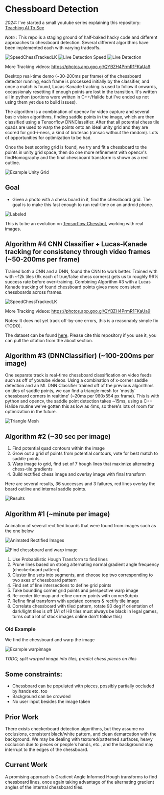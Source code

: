 # Chessboard Detection

*2024:* I've started a small youtube series explaining this repository: [Teaching AI To See](https://www.youtube.com/playlist?list=PLvPT8yiPYHne3qB84Vb2MujuIHcCTPSaW)

*Note* : This repo is a staging ground of half-baked hacky code and different approaches to chessboard detection. Several different algorithms have been implemented each with varying tradeoffs.

![SpeedChessTrackedLK](sam2_composite.gif)
![Live Detection Speed](speedchess1_ml.gif)
![Live Detection](output_ml.gif)

More Tracking videos: https://photos.app.goo.gl/QYBZH4PrmR1FKaUa9

Desktop real-time demo (~30-200ms per frame) of the chessboard detector running, each frame is processed initially by the classifier, and once a match is found, Lucas-Kanade tracking is used to follow it onwards, occassionaly resetting if enough points are lost in the transition. It's written all in python (portions were written in C++/Halide but I've ended up not using them yet due to build issues).

The algorithm is a combination of opencv for video capture and several basic vision algorithms, finding saddle points in the image, which are then classified using a Tensorflow DNNClassifier. After that all potential chess tile quads are used to warp the points onto an ideal unity grid and they are scored for grid-i-ness, a kind of brutesac (ransac without the random). Lots of opportunities for optimization to be had.

Once the best scoring grid is found, we try and fit a chessboard to the points in unity grid space, then do one more refinement with opencv's findHomography and the final chessboard transform is shown as a red outline.

![Example Unity Grid](example_unity_grid.png)

## Goal

* Given a photo with a chess board in it, find the chessboard grid. The goal is to make this fast enough to run real-time on an android phone.

![Labeled](readme_labeled.png)

This is to be an evolution on [Tensorflow Chessbot](https://github.com/Elucidation/tensorflow_chessbot), working with real images.

## Algorithm #4 CNN Classifier + Lucas-Kanade tracking for consistency through video frames (~50-200ms per frame)

Trained both a CNN and a DNN, found the CNN to work better. Trained with with ~12k tiles (6k each of true/false chess corners) gets us to roughly 96% success rate before over-training. Combining Algorithm #3 with a Lucas Kanade tracking of found chessboard points gives more consistent chessboards across frames. 

![SpeedChessTrackedLK](speedchess1_composite.gif)

More Tracking videos: https://photos.app.goo.gl/QYBZH4PrmR1FKaUa9

Notes: It does not yet track off-by-one errors, this is a reasonably simple fix (TODO).

The dataset can be found [here](data/). Please cite this repository if you use it, you can pull the citation from the about section.

## Algorithm #3 (DNNClassifier) (~100-200ms per image)

One separate track is real-time chessboard classification on video feeds such as off of youtube videos. Using a combination of x-corner saddle detection and an ML DNN Classifier trained off of the previous algorithms on tiles of saddle points, we can find a triangle mesh for 'mostly' chessboard corners in realtime' (~20ms per 960x554 px frame). This is with python and opencv, the saddle point detection takes ~15ms, using a C++ Halide routine we've gotten this as low as 4ms, so there's lots of room for optimization in the future.

![Triangle Mesh](triangle_mesh.png)

## Algorithm #2 (~30 sec per image)

1. Find potential quad contours within the image
1. Grow out a grid of points from potential contours, vote for best match to saddle points
1. Warp image to grid, find set of 7 hough lines that maximize alternating chess-tile gradients 
1. Build rectified chess image and overlay image with final transform


Here are several results, 36 successes and 3 failures, red lines overlay the board outline and internal saddle points.

![Results](result.png)

## Algorithm #1 (~minute per image)

Animation of several rectified boards that were found from images such as the one below

![Animated Rectified Images](readme_rectified.gif)

![Find chessboard and warp image](readme_find_warp_example.png)

1. Use Probabilistic Hough Transform to find lines
2. Prune lines based on strong alternating normal gradient angle frequency (checkerboard pattern)
3. Cluster line sets into segments, and choose top two corresponding to two axes of chessboard pattern
4. Find set of line intersections to define grid points
5. Take bounding corner grid points and perspective warp image
6. Re-center tile-map and refine corner points with cornerSubpix
7. Refine final transform with updated corners & rectify tile image
8. Correlate chessboard with tiled pattern, rotate 90 deg if orientation of dark/light tiles is off (A1 of H8 tiles must always be black in legal games, turns out a lot of stock images online don't follow this)

### Old Example

We find the chessboard and warp the image

![Example warpimage](readme_output.png)

*TODO, split warped image into tiles, predict chess pieces on tiles*

## Some constraints:

* Chessboard can be populated with pieces, possibly partially occluded by hands etc. too
* Background can be crowded
* No user input besides the image taken

## Prior Work

There exists checkerboard detection algorithms, but they assume no occlusions, consistent black/white pattern, and clean demarcation with the background. We may be dealing with textured/patterned surfaces, heavy occlusion due to pieces or people's hands, etc., and the background may interrupt to the edges of the chessboard.

## Current Work

A promising approach is Gradient Angle Informed Hough transforms to find chessboard lines, once again taking advantage of the alternating gradient angles of the internal chessboard tiles.
